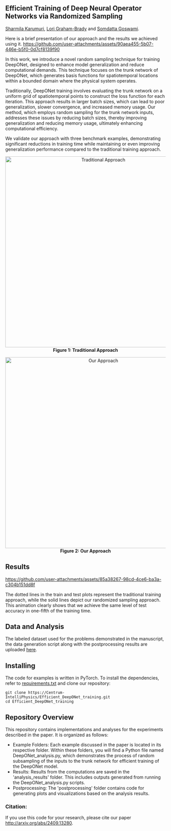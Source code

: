 ## **Efficient Training of Deep Neural Operator Networks via Randomized Sampling**
[Sharmila Karumuri](https://scholar.google.com/citations?user=uY1G-S0AAAAJ&hl=en), [Lori Graham-Brady](https://scholar.google.com/citations?user=xhj8q8cAAAAJ&hl=en) and [Somdatta Goswami](https://scholar.google.com/citations?user=GaKrpSkAAAAJ&hl=en).

Here is a brief presentation of our approach and the results we achieved using it.
https://github.com/user-attachments/assets/90aea455-5b07-446e-b5f0-0d7cf8139f90



In this work, we introduce a novel random sampling technique for training DeepONet, designed to enhance model generalization and reduce computational demands. This technique focuses on the trunk network of DeepONet, which generates basis functions for spatiotemporal locations within a bounded domain where the physical system operates.

Traditionally, DeepONet training involves evaluating the trunk network on a uniform grid of spatiotemporal points to construct the loss function for each iteration. This approach results in larger batch sizes, which can lead to poor generalization, slower convergence, and increased memory usage. Our method, which employs random sampling for the trunk network inputs, addresses these issues by reducing batch sizes, thereby improving generalization and reducing memory usage, ultimately enhancing computational efficiency.

We validate our approach with three benchmark examples, demonstrating significant reductions in training time while maintaining or even improving generalization performance compared to the traditional training approach.

<p align="center">
  <img src="https://github.com/user-attachments/assets/e008fb78-ca0b-419a-b44d-5ce5daaf460e" alt="Traditional Approach" width="600"/>
  <br/>
  <strong>Figure 1: Traditional Approach</strong>
</p>

<p align="center">
  <img src="https://github.com/user-attachments/assets/7d6fa128-cedb-4949-943d-f1d4be83c275" alt="Our Approach" width="600"/>
  <br/>
  <strong>Figure 2: Our Approach</strong>
</p>

## Results
https://github.com/user-attachments/assets/85a38267-98cd-4ce6-ba3a-c304b151dd8f

The dotted lines in the train and test plots represent the traditional training approach, while the solid lines depict our randomized sampling approach. This animation clearly shows that we achieve the same level of test accuracy in one-fifth of the training time.


## Data and Analysis

The labeled dataset used for the problems demonstrated in the manuscript, the data generation script along with the postprocessing results are uploaded [here](https://livejohnshopkins-my.sharepoint.com/:f:/g/personal/sgoswam4_jh_edu/EggFTAkvzdhMirX6A3ZglUABetWx7U0l-hfyAuxPuvDWFw?e=PObtYk).

## Installing

The code for examples is written in PyTorch. To install the dependencies, refer to [requirements.txt](https://github.com/Centrum-IntelliPhysics/Efficient_DeepONet_training/tree/main/requirements.txt) and clone our repository:
```
git clone https://Centrum-IntelliPhysics/Efficient_DeepONet_training.git
cd Efficient_DeepONet_training
```
## Repository Overview

This repository contains implementations and analyses for the experiments described in the paper. It is organized as follows:

* Example Folders: Each example discussed in the paper is located in its respective folder. Within these folders, you will find a Python file named DeepONet_analysis.py, which demonstrates the process of random subsampling of the inputs to the trunk network for efficient training of the DeepONet model.
* Results: Results from the computations are saved in the 'analysis_results' folder. This includes outputs generated from running the DeepONet_analysis.py scripts.
* Postprocessing: The 'postprocessing' folder contains code for generating plots and visualizations based on the analysis results.
  
### Citation:
If you use this code for your research, please cite our paper http://arxiv.org/abs/2409.13280.

